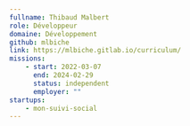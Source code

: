 ```yaml
---
fullname: Thibaud Malbert
role: Développeur
domaine: Développement
github: mlbiche
link: https://mlbiche.gitlab.io/curriculum/
missions:
    - start: 2022-03-07
      end: 2024-02-29
      status: independent
      employer: ""
startups:
    - mon-suivi-social
---
```

